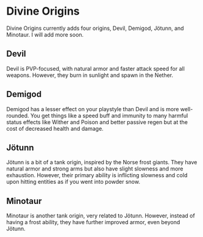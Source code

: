 # Divine Origins

Divine Origins currently adds four origins, Devil, Demigod, Jötunn, and Minotaur. I will add more soon.

## Devil

Devil is PVP-focused, with natural armor and faster attack speed for all weapons. However, they burn in sunlight and spawn in the Nether.

## Demigod

Demigod has a lesser effect on your playstyle than Devil and is more well-rounded. You get things like a speed buff and immunity to many harmful status effects like Wither and Poison and better passive regen but at the cost of decreased health and damage.

## Jötunn

Jötunn is a bit of a tank origin, inspired by the Norse frost giants. They have natural armor and strong arms but also have slight slowness and more exhaustion. However, their primary ability is inflicting slowness and cold upon hitting entities as if you went into powder snow.

## Minotaur

Minotaur is another tank origin, very related to Jötunn. However, instead of having a frost ability, they have further improved armor, even beyond Jötunn.
